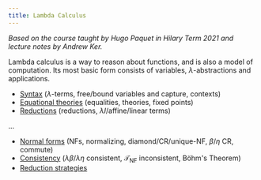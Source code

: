 ```yaml
---
title: Lambda Calculus
---
```


*Based on the course taught by Hugo Paquet in Hilary Term 2021 and lecture notes
by Andrew Ker.*

Lambda calculus is a way to reason about functions, and is also a model of
computation. Its most basic form consists of variables, $\lambda$-abstractions
and applications.

* [Syntax](notes/syntax.md)
  ($\lambda$-terms, free/bound variables and capture, contexts)
* [Equational theories](notes/theories.md)
  (equalities, theories, fixed points)
* [Reductions](notes/reductions.md)
  (reductions, $\lambda I$/affine/linear terms)

...

* [Normal forms](notes/nf.md) (NFs, normalizing, diamond/CR/unique-NF,
  $\beta$/$\eta$ CR, commute)
* [Consistency](notes/consistency.md) ($\lambda\beta$/$\lambda\eta$ consistent,
  $\mathcal T_{\text{NF}}$ inconsistent, Böhm's Theorem)
* [Reduction strategies](notes/redstrats.md)
